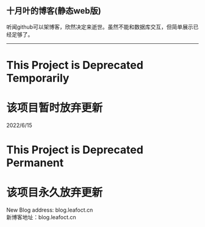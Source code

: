 ## 十月叶的博客(静态web版) 
听闻github可以架博客，欣然决定来逝世。虽然不能和数据库交互，但简单展示已经足够了。

---
# This Project is **Deprecated** Temporarily
# 该项目暂时放弃更新
2022/6/15

# This Project is Deprecated **Permanent** 
# 该项目永久放弃更新
New Blog address: blog.leafoct.cn<br>
新博客地址：blog.leafoct.cn
